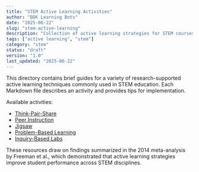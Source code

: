 ```yaml
---
title: "STEM Active Learning Activities"
author: "BOK Learning Bots"
date: "2025-06-22"
slug: "stem-active-learning"
description: "Collection of active learning strategies for STEM courses."
tags: ["active learning", "stem"]
category: "stem"
status: "draft"
version: "1.0"
last_updated: "2025-06-22"
---
```


This directory contains brief guides for a variety of research-supported active learning techniques commonly used in STEM education. Each Markdown file describes an activity and provides tips for implementation.

Available activities:
- [Think-Pair-Share](./think-pair-share.md)
- [Peer Instruction](./peer-instruction.md)
- [Jigsaw](./jigsaw.md)
- [Problem-Based Learning](./problem-based-learning.md)
- [Inquiry-Based Labs](./inquiry-based-labs.md)

These resources draw on findings summarized in the 2014 meta-analysis by Freeman et al., which demonstrated that active learning strategies improve student performance across STEM disciplines.
